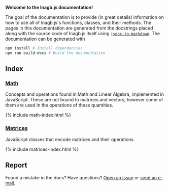 **Welcome to the lnagb.js documentation!**

The goal of the documentation is to provide (in great details) information on
how to use all of lnagb.js's functions, classes, and their methods. The pages
in this documentation are generated from the docstrings placed along with the
source code of lnagb.js itself using [`jsdoc-to-markdown`][gh jsdoc2md]. The
documentation can be generated with

```bash
npm install # Install dependencies
npm run build-docs # Build the documentation
```

[gh jsdoc2md]: https://github.com/jsdoc2md/jsdoc-to-markdown

## Index

### [Math](./math)

Concepts and operations found in Math and Linear Algebra, implemented in
JavaScript. These are not bound to matrices and vectors, however some of them
are used in the operations of these quantities.

{% include math-index.html %}

### [Matrices](./matrices)

JavaScript classes that encode matrices and their operations.

{% include matrices-index.html %}

## Report

Found a mistake in the docs? Have questions? [Open an issue][gh new issue] or
[send an e-mail][e-mail].

[gh new issue]: https://github.com/vecma-org/lnagb.js/issues/new
[e-mail]: mailto:you_create@protonmail.com
